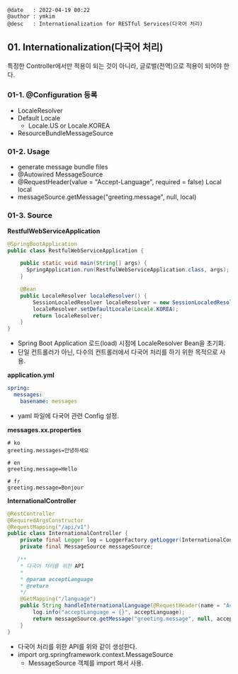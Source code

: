 ```
@date   : 2022-04-19 00:22
@author : ymkim
@desc   : Internationalization for RESTful Services(다국어 처리) 
```

## 01. Internationalization(다국어 처리)

특정한 Controller에서만 적용이 되는 것이 아니라, 글로벌(전역)으로 적용이 되어야 한다.

### 01-1. @Configuration 등록

- LocaleResolver
- Default Locale
  - Locale.US or Locale.KOREA
- ResourceBundleMessageSource

### 01-2. Usage

- generate message bundle files
- @Autowired MessageSource
- @RequestHeader(value = "Accept-Language", required = false) Local local
- messageSource.getMessage("greeting.message", null, local)

### 01-3. Source

**RestfulWebServiceApplication**

```java
@SpringBootApplication
public class RestfulWebServiceApplication {

    public static void main(String[] args) {
      SpringApplication.run(RestfulWebServiceApplication.class, args);
    }

    @Bean
    public LocaleResolver localeResolver() {
        SessionLocaledResolver localeResolver = new SessionLocaledResolver();
        localeResolver.setDefaultLocale(Locale.KOREA);
        return localeResolver;
    }
}
```

- Spring Boot Application 로드(load) 시점에 LocaleResolver Bean을 초기화.
- 단일 컨트롤러가 아닌, 다수의 컨트롤러에서 다국어 처리를 하기 위한 목적으로 사용.

**application.yml**

```yaml
spring:
  messages:
    basename: messages
```

- yaml 파일에 다국어 관련 Config 설정.

**messages.xx.properties**

```properties
# ko
greeting.messages=안녕하세요
```

```properties
# en
greeting.message=Hello
```

```properties
# fr
greeting.message=Bonjour
```

**InternationalController**

```java
@RestController
@RequiredArgsConstructor
@RequestMapping("/api/v1")
public class InternationalController {
    private final Logger log = LoggerFactory.getLogger(InternationalController.class);
    private final MessageSource messageSource;

   /**
    * 다국어 처리를 위한 API
    *
    * @param acceptLanguage
    * @return
    */
    @GetMapping("/language")
    public String handleInternationalLanguage(@RequestHeader(name = "Accept-Language", required = false) Locale acceptLanguage) {
        log.info("acceptLanguage = {}", acceptLanguage);
        return messageSource.getMessage("greeting.message", null, acceptLanguage);
    }
}
```

- 다국어 처리를 위한 API를 위와 같이 생성한다.
- import org.springframework.context.MessageSource
  - MessageSource 객체를 import 해서 사용. 
